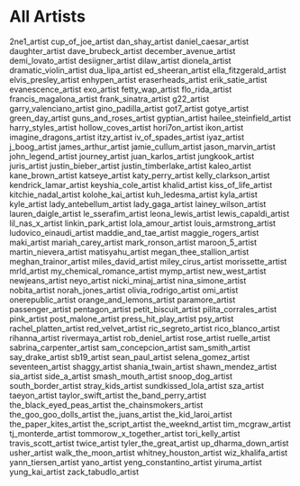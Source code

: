 # All Artists

2ne1_artist
cup_of_joe_artist
dan_shay_artist
daniel_caesar_artist
daughter_artist
dave_brubeck_artist
december_avenue_artist
demi_lovato_artist
desiigner_artist
dilaw_artist
dionela_artist
dramatic_violin_artist
dua_lipa_artist
ed_sheeran_artist
ella_fitzgerald_artist
elvis_presley_artist
enhypen_artist
eraserheads_artist
erik_satie_artist
evanescence_artist
exo_artist
fetty_wap_artist
flo_rida_artist
francis_magalona_artist
frank_sinatra_artist
g22_artist
garry_valenciano_artist
gino_padilla_artist
got7_artist
gotye_artist
green_day_artist
guns_and_roses_artist
gyptian_artist
hailee_steinfield_artist
harry_styles_artist
hollow_coves_artist
hori7on_artist
ikon_artist
imagine_dragons_artist
itzy_artist
iv_of_spades_artist
iyaz_artist
j_boog_artist
james_arthur_artist
jamie_cullum_artist
jason_marvin_artist
john_legend_artist
journey_artist
juan_karlos_artist
jungkook_artist
juris_artist
justin_bieber_artist
justin_timberlake_artist
kaleo_artist
kane_brown_artist
katseye_artist
katy_perry_artist
kelly_clarkson_artist
kendrick_lamar_artist
keyshia_cole_artist
khalid_artist
kiss_of_life_artist
kitchie_nadal_artist
kolohe_kai_artist
kuh_ledesma_artist
kyla_artist
kyle_artist
lady_antebellum_artist
lady_gaga_artist
lainey_wilson_artist
lauren_daigle_artist
le_sserafim_artist
leona_lewis_artist
lewis_capaldi_artist
lil_nas_x_artist
linkin_park_artist
lola_amour_artist
louis_armstrong_artist
ludovico_einaudi_artist
maddie_and_tae_artist
maggie_rogers_artist
maki_artist
mariah_carey_artist
mark_ronson_artist
maroon_5_artist
martin_nievera_artist
matisyahu_artist
megan_thee_stallion_artist
meghan_trainor_artist
miles_david_artist
miley_cirus_artist
morissette_artist
mrld_artist
my_chemical_romance_artist
mymp_artist
new_west_artist
newjeans_artist
neyo_artist
nicki_minaj_artist
nina_simone_artist
nobita_artist
norah_jones_artist
olivia_rodrigo_artist
omi_artist
onerepublic_artist
orange_and_lemons_artist
paramore_artist
passenger_artist
pentagon_artist
petit_biscuit_artist
pilita_corrales_artist
pink_artist
post_malone_artist
press_hit_play_artist
psy_artist
rachel_platten_artist
red_velvet_artist
ric_segreto_artist
rico_blanco_artist
rihanna_artist
rivermaya_artist
rob_deniel_artist
rose_artist
ruelle_artist
sabrina_carpenter_artist
sam_concepcion_artist
sam_smith_artist
say_drake_artist
sb19_artist
sean_paul_artist
selena_gomez_artist
seventeen_artist
shaggy_artist
shania_twain_artist
shawn_mendez_artist
sia_artist
side_a_artist
smash_mouth_artist
snoop_dog_artist
south_border_artist
stray_kids_artist
sundkissed_lola_artist
sza_artist
taeyon_artist
taylor_swift_artist
the_band_perry_artist
the_black_eyed_peas_artist
the_chainsmokers_artist
the_goo_goo_dolls_artist
the_juans_artist
the_kid_laroi_artist
the_paper_kites_artist
the_script_artist
the_weeknd_artist
tim_mcgraw_artist
tj_monterde_artist
tommorow_x_together_artist
tori_kelly_artist
travis_scott_artist
twice_artist
tyler_the_great_artist
up_dharma_down_artist
usher_artist
walk_the_moon_artist
whitney_houston_artist
wiz_khalifa_artist
yann_tiersen_artist
yano_artist
yeng_constantino_artist
yiruma_artist
yung_kai_artist
zack_tabudlo_artist
